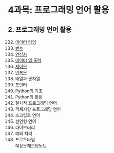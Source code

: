 # 4과목: 프로그래밍 언어 활용

## 2. 프로그래밍 언어 활용

132. [데이터 타입](./doc/sec132.md)
133. [변수](./doc/sec133.md)
134. [연산자](./doc/sec134.md)
135. [데이터 입∙출력](./doc/sec135.md)
136. [제어문](./doc/sec136.md)
137. [반복문](./doc/sec137.md)
138. 배열과 문자열
139. 포인터
140. Python의 기초
141. Python의 활용
142. 절차적 프로그래밍 언어
143. 객체지향 프로그래밍 언어
144. 스크립트 언어
145. 선언형 언어
146. 라이브러리
147. 예외 처리
148. 프로토타입   
예상문제오답노트

